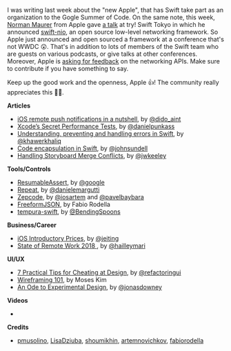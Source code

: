 I was writing last week about the "new Apple", that has Swift take part as an organization to the Gogle Summer of Code. On the same note, this week, [Norman Maurer](https://twitter.com/normanmaurer) from Apple gave [a talk](https://twitter.com/Chris__Bailey/status/969090062972469249) at try! Swift Tokyo in which he announced [swift-nio](https://github.com/apple/swift-nio), an open source low-level networking framework. So Apple just announced and open sourced a framework at a conference that's not WWDC 😲. That's in addition to lots of members of the Swift team who are guests on various podcasts, or give talks at other conferences. Moreover, Apple is [asking for feedback](https://forums.developer.apple.com/thread/97662) on the networking APIs. Make sure to contribute if you have something to say. 

Keep up the good work and the openness, Apple 👍! The community really appreciates this 🙇‍♂️. 

**Articles**

* [iOS remote push notifications in a nutshell](https://medium.com/flawless-app-stories/ios-remote-push-notifications-in-a-nutshell-d05f5ccac252), by [@dido_aint](https://twitter.com/dido_aint)
* [Xcode’s Secret Performance Tests](http://indiestack.com/2018/02/xcodes-secret-performance-tests/), by [@danielpunkass](https://twitter.com/danielpunkass)
* [Understanding, preventing and handling errors in Swift](https://khawerkhaliq.com/blog/swift-error-handling/), by [@khawerkhaliq](https://twitter.com/khawerkhaliq)
* [Code encapsulation in Swift](https://www.swiftbysundell.com/posts/code-encapsulation-in-swift), by [@johnsundell](https://twitter.com/johnsundell)
* [Handling Storyboard Merge Conflicts](http://martiancraft.com/blog/2018/02/handling-storyboard-merge-conflicts/), by [@jwkeeley](https://twitter.com/jwkeeley)

**Tools/Controls**

* [ResumableAssert](https://github.com/google/resumable-assert), by [@google](https://github.com/google)
* [Repeat](https://github.com/malcommac/Repeat), by [@danielemargutti](https://twitter.com/danielemargutti)
* [Zepcode](https://github.com/artemnovichkov/zepcode), by [@iosartem](http://twitter.com/iosartem) and [@pavelbaybara](https://twitter.com/pavelbaybara)
* [FreeformJSON](https://github.com/fabiorodella/FreeformJSON), by Fabio Rodella
* [tempura-swift](https://github.com/BendingSpoons/tempura-swift), by [@BendingSpoons](https://github.com/BendingSpoons)

**Business/Career**

* [iOS Introductory Prices](https://medium.com/revenuecat-blog/ios-introductory-prices-f1efb4f1a6a2), by [@jeiting](https://twitter.com/jeiting)
* [State of Remote Work 2018 ](https://open.buffer.com/state-remote-work-2018/), by [@hailleymari](https://twitter.com/hailleymari)

**UI/UX**

* [7 Practical Tips for Cheating at Design](https://medium.com/refactoring-ui/7-practical-tips-for-cheating-at-design-40c736799886), by [@refactoringui](https://twitter.com/refactoringui)
* [Wireframing 101](https://uxplanet.org/wireframing-101-5b7c25f4c623), by Moses Kim
* [An Ode to Experimental Design](https://m.signalvnoise.com/an-ode-to-experimental-design-e423543cadab), by [@jonasdowney](https://twitter.com/jonasdowney)

**Videos**

* 

**Credits**

* [pmusolino](https://twitter.com/pmusolino), [LisaDziuba](https://github.com/LisaDziuba), [shoumikhin](https://github.com/shoumikhin), [artemnovichkov](https://github.com/artemnovichkov), [fabiorodella](https://github.com/fabiorodella)
